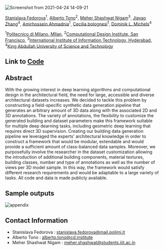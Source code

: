 ![Screenshot from 2021-04-24 14-09-21](https://user-images.githubusercontent.com/30972206/115953003-bdf0e500-a506-11eb-8e12-f8b3772bae22.png)

[Stanislava Fedorova](https://www.linkedin.com/in/stanislava-fedorova/)<sup>1</sup>,
[Alberto Tono](https://www.linkedin.com/in/albertotono3/)<sup>2</sup>,
[Meher Shashwat Nigam](https://www.linkedin.com/in/mehershashwatnigam/)<sup>3</sup>, 
[Jiayao Zhang](https://www.linkedin.com/in/jiayao-zhang-773045159/)<sup>4</sup>,
[Amirhossein Ahmadnia](https://www.linkedin.com/in/amirhossein-ahmadnia-4b4bb117b/)<sup>1</sup>,
[Cecilia bolognesi](https://www.linkedin.com/in/cecilia-bolognesi-99914283/)<sup>1</sup>,
[Dominik L. Michels](https://www.linkedin.com/in/dominik-l-michels/)<sup>4</sup>

<sup>1</sup>[Politecnico di Milano, MIlan](https://www.polimi.it/en/),
<sup>2</sup>[Computational Design Institute, San Francisco](https://sfcdi.org/),
<sup>3</sup>[International Institute of Information Technology, Hyderabad](https://www.iiit.ac.in/),
<sup>4</sup>[King Abdullah University of Science and Technology](https://www.kaust.edu.sa/en)

## Link to [Code](https://github.com/CDInstitute/Building-Dataset-Generator)

## Abstract
With the growing interest in deep learning algorithms and computational design in the architectural field, the need for large, accessible and diverse architectural datasets increases. We decided to tackle this problem by constructing a field-specific synthetic data generation pipeline that generates an arbitrary amount of 3D data along with the associated 2D and 3D annotations. The variety of annotations, the flexibility to customize the generated building and dataset parameters make this framework suitable for multiple deep dearning tasks, including geometric deep learning that requires direct 3D supervision. Creating our building data generation pipeline we leveraged the experts' architectural knowledge in order to construct a framework that would be modular, extendable and would provide a sufficient amount of class-balanced data samples. Moreover, we purposefully involve the researcher in the dataset customization allowing the introduction of additional building components, material textures, building classes, number and type of annotations as well as the number of views per 3D model sample. In this way, the framework would satisfy different research requirements and would be adaptable to a large variety of tasks. All code and data is made publicly available.

## Sample outputs
![appendix](https://user-images.githubusercontent.com/30972206/115953492-79b31400-a509-11eb-9aac-d4ab74546dc8.png)

## Contact Information
- Stanislava Fedorova : stanislava.fedorova@mail.polimi.it
- Alberto Tono : alberto.tono@cd.institute
- Meher Shashwat Nigam : meher.shashwat@students.iiit.ac.in
